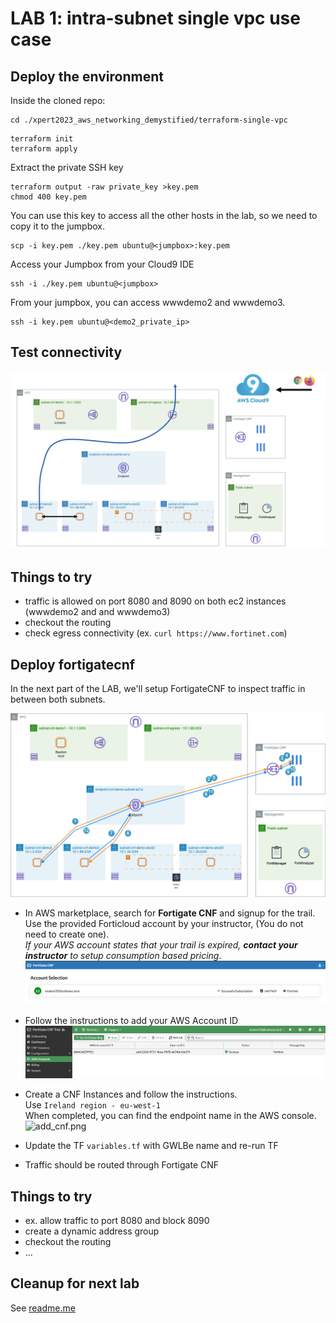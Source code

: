 # LAB 1: intra-subnet single vpc use case

## Deploy the environment
Inside the cloned repo:
```
cd ./xpert2023_aws_networking_demystified/terraform-single-vpc
```
```
terraform init
terraform apply
```
Extract the private SSH key
```
terraform output -raw private_key >key.pem
chmod 400 key.pem
```
You can use this key to access all the other hosts in the lab, so we need to copy it to the jumpbox.
```
scp -i key.pem ./key.pem ubuntu@<jumpbox>:key.pem
```
Access your Jumpbox from your Cloud9 IDE
```
ssh -i ./key.pem ubuntu@<jumpbox>
```
From your jumpbox, you can access wwwdemo2 and wwwdemo3.
```
ssh -i key.pem ubuntu@<demo2_private_ip>
```

## Test connectivity
![Flow Diagram](../images/flow_diagram.png)

## Things to try
- traffic is allowed on port 8080 and 8090 on both ec2 instances (wwwdemo2 and and wwwdemo3)
- checkout the routing
- check egress connectivity (ex. `curl https://www.fortinet.com`)

## Deploy fortigatecnf
In the next part of the LAB, we'll setup FortigateCNF to inspect traffic in between both subnets.

![East-West.drawio.png](../images/architecture1-Single-VPC-East-West.drawio.png)


- In AWS marketplace, search for **Fortigate CNF** and signup for the trail. <br>
  Use the provided Forticloud account by your instructor, (You do not need to create one).<br>
  *If your AWS account states that your trail is expired, **contact your instructor** to setup consumption based pricing*.<br>
![onboarded.png](../images/onboarded.png)

- Follow the instructions to add your AWS Account ID
![AWS_account_cft.png](../images/AWS_account_cft.png)

- Create a CNF Instances and follow the instructions.<br>
  Use `Ireland region - eu-west-1`<br>
  When completed, you can find the endpoint name in the AWS console.
![add_cnf.png](../images/Aadd_cnf.png)

- Update the TF `variables.tf` with GWLBe name and re-run TF

- Traffic should be routed through Fortigate CNF
  
## Things to try
- ex. allow traffic to port 8080 and block 8090
- create a dynamic address group
- checkout the routing
- ...

## Cleanup for next lab
See [readme.me](../readme.md)


